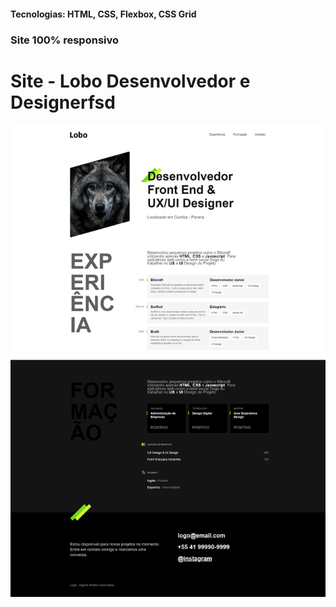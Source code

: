 <h4>Tecnologias: HTML, CSS, Flexbox, CSS Grid</h4>
<h3>Site 100% responsivo</h3>

# Site - Lobo Desenvolvedor e Designerfsd
<img src="https://github.com/dieegobs/Lobo---Desenvolvedor-e-Designer/blob/main/img/lobo.png?raw=true"/>

